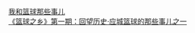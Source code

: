   
[我和篮球那些事儿](http://www.dianyue.me/archives/876/ehrilz4u0wv5mq7v/)  
[《篮球之乡》第一期：回望历史·应城篮球的那些事儿之一](http://www.dianyue.me/archives/569/wh5gowhltfxohhi6/)